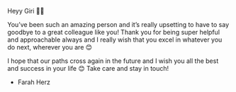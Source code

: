 Heyy Giri 👋🏼

You’ve been such an amazing person and it’s really upsetting to have to say goodbye to a great colleague like you! Thank you for being super helpful and approachable always and I really wish that you excel in whatever you do next, wherever you are 😊

I hope that our paths cross again in the future and I wish you all the best and success in your life 😊 Take care and stay in touch!

- Farah Herz